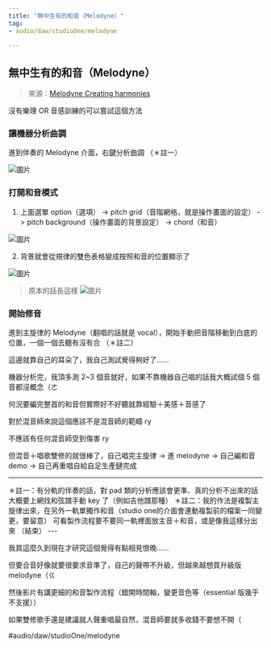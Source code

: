 ```yaml
---
title: "無中生有的和音（Melodyne）"
tag: 
- audio/daw/studioOne/melodyne

---
```


##  無中生有的和音（Melodyne）

>來源：[Melodyne  Creating harmonies](https://youtu.be/qyjtlfPnBF8)

沒有樂理 OR 音感訓練的可以嘗試這個方法

### 讓機器分析曲調
進到伴奏的 Melodyne 介面，右鍵分析曲調 （＊註一）
    
 ![圖片](https://media.discordapp.net/attachments/962211346496258118/962211349444849704/unknown.png?width=440&height=186)
    
   
### 打開和音模式
1. 上面選單 option（選項） -> pitch grid（音階網格，就是操作畫面的設定） -> pitch background（操作畫面的背景設定） -> chord（和音）
    
 ![圖片](https://media.discordapp.net/attachments/962211346496258118/962212971646423100/unknown.png?width=440&height=170)

2. 背景就會從規律的雙色表格變成按照和音的位置顯示了
    
![圖片](https://media.discordapp.net/attachments/962211346496258118/962213356675170334/unknown.png?width=249&height=330)
    
>原本的話長這樣
> ![圖片](https://media.discordapp.net/attachments/962211346496258118/962213391764697138/unknown.png?width=203&height=330)
    
   
### 開始修音
進到主旋律的 Melodyne（翻唱的話就是 vocal），開始手動把音階移動到白底的位置，一個一個去聽有沒有合 （＊註二）

這邊就靠自己的耳朵了，我自己測試覺得夠好了……

機器分析完，我頂多測 2~3 個音就好，如果不靠機器自己唱的話我大概試個 5 個音都沒概念（ㄜ

何況要編完整首的和音但實際好不好聽就靠經驗＋美感＋音感了

對於混音師來說這個應該不是混音師的範疇 ry 

不應該有任何混音師受到傷害 ry

但混音＋唱歌雙修的就很棒了，自己唱完主旋律 -> 進 melodyne -> 自己編和音 demo -> 自己再重唱自給自足生產鏈完成


---

＊註一：有分軌的伴奏的話，對 pad 類的分析應該會更準、真的分析不出來的話大概要上網找和弦譜手動 key 了（例如吉他譜那種）
＊註二：我的作法是複製主旋律出來，在另外一軌單獨作和音（studio one的介面會連動複製前的檔案一同變更，要留意） 可看製作流程要不要同一軌裡面放主音＋和音，或是像我這樣分出來 （結束） ---



我買這麼久到現在才研究這個覺得有點相見恨晚…… 

但要合音好像就要很要求音準了，自己的聲帶不升級，但越來越想買升級版 melodyne（ㄍ 

然後影片有講更細的和音製作流程（錯開時間軸，變更音色等（essential 版幾乎不支援））

如果雙修歌手還是建議就人聲重唱最自然，混音師要就多收錢不要想不開（


#audio/daw/studioOne/melodyne